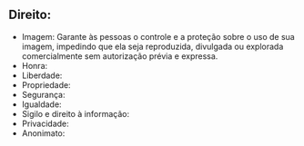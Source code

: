 ## Direito:
* Imagem: Garante às pessoas o controle e a proteção sobre o uso de sua imagem, impedindo que ela seja reproduzida, divulgada ou explorada comercialmente sem autorização prévia e expressa. 
* Honra:
* Liberdade:
* Propriedade:
* Segurança:
* Igualdade:
* Sigilo e direito à informação:
* Privacidade:
* Anonimato:
